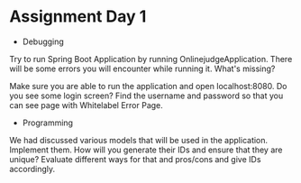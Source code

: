# Assignment Day 1 


- Debugging

Try to run Spring Boot Application by running OnlinejudgeApplication. 
There will be some errors you will encounter while running it. What's
missing?

Make sure you are able to run the application and open localhost:8080.
Do you see some login screen? Find the username and password so that
you can see page with Whitelabel Error Page.

- Programming

We had discussed various models that will be used in the application.
Implement them. How will you generate their IDs and ensure that they
are unique? Evaluate different ways for that and pros/cons and give IDs
accordingly. 
